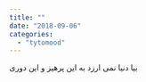 ```yaml
---
title: ""
date: "2018-09-06"
categories: 
  - "tytomood"
---
```


بیا دنیا نمی ارزد به این پرهیز و این دوری
